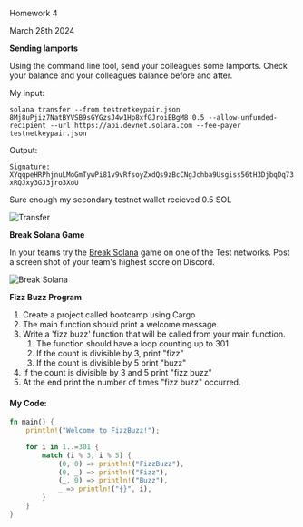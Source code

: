Homework 4 

March 28th 2024

**Sending lamports**

Using the command line tool, send your colleagues some lamports. Check your balance and your colleagues balance before and after.

My input: 

```solana transfer --from testnetkeypair.json 8Mj8uPjiz7NatBYVSB9sGYGzsJ4w1Hp8xfGJroiEBgM8 0.5 --allow-unfunded-recipient --url https://api.devnet.solana.com --fee-payer testnetkeypair.json```


Output:

```Signature: XYqqpeHRPhjnuLMoGmTywPi81v9vRfsoyZxdQs9zBcCNgJchba9Usgiss56tH3DjbqDq73xRQJxy3GJ3jro3XoU```


Sure enough my secondary testnet wallet recieved 0.5 SOL

![Transfer](../images/transfer.png)

**Break Solana Game**

In your teams try the [Break Solana](https://break.solana.com/wallet?cluster=devnet) game on one of the Test networks. Post a screen shot of your team's highest score on Discord.

![Break Solana](../images/breaksolana.png)

**Fizz Buzz Program**

1. Create a project called bootcamp using Cargo
2. The main function should print a welcome message.
3. Write a 'fizz buzz' function that will be called from your main function.
    1. The function should have a loop counting up to 301
    2. If the count is divisible by 3, print "fizz"
    3. If the count is divisible by 5 print "buzz"
4. If the count is divisible by 3 and 5 print "fizz buzz"
5. At the end print the number of times "fizz buzz" occurred.

#### My Code:

```rust
fn main() {
    println!("Welcome to FizzBuzz!");

    for i in 1..=301 {
        match (i % 3, i % 5) {
            (0, 0) => println!("FizzBuzz"),
            (0, _) => println!("Fizz"),
            (_, 0) => println!("Buzz"),
            _ => println!("{}", i),
        }
    }
}

